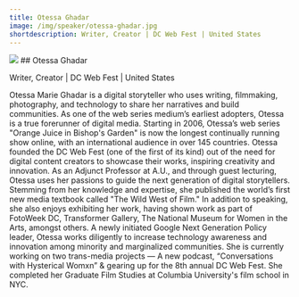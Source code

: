 ```yaml
---
title: Otessa Ghadar
image: /img/speaker/otessa-ghadar.jpg
shortdescription: Writer, Creator | DC Web Fest | United States
---
```

<img src="/img/speaker/otessa-ghadar.jpg">
## Otessa Ghadar

Writer, Creator | DC Web Fest | United States

Otessa Marie Ghadar is a digital storyteller who uses writing, filmmaking, photography, and technology to share her narratives and build communities. As one of the web series medium’s earliest adopters, Otessa is a true forerunner of digital media. Starting in 2006, Otessa’s web series "Orange Juice in Bishop's Garden" is now the longest continually running show online, with an international audience in over 145 countries. Otessa founded the DC Web Fest (one of the first of its kind) out of the need for digital content creators to showcase their works, inspiring creativity and innovation. As an Adjunct Professor at A.U., and through guest lecturing, Otessa uses her passions to guide the next generation of digital storytellers. Stemming from her knowledge and expertise, she published the world’s first new media textbook called "The Wild West of Film." In addition to speaking, she also enjoys exhibiting her work, having shown work as part of FotoWeek DC, Transformer Gallery, The National Museum for Women in the Arts, amongst others. A newly initiated Google Next Generation Policy leader, Otessa works diligently to increase technology awareness and innovation among minority and marginalized communities. She is currently working on two trans-media projects — A new podcast, “Conversations with Hysterical Womxn” & gearing up for the 8th annual DC Web Fest. She completed her Graduate Film Studies at Columbia University's film school in NYC.
